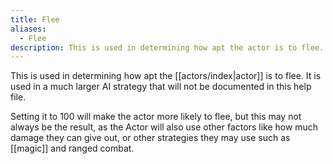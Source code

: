 ```yaml
---
title: Flee
aliases:
  - Flee
description: This is used in determining how apt the actor is to flee.
---
```

This is used in determining how apt the [[actors/index|actor]] is to flee. It is used in a much larger AI strategy that will not be documented in this help file.

Setting it to 100 will make the actor more likely to flee, but this may not always be the result, as the Actor will also use other factors like how much damage they can give out, or other strategies they may use such as [[magic]] and ranged combat.

